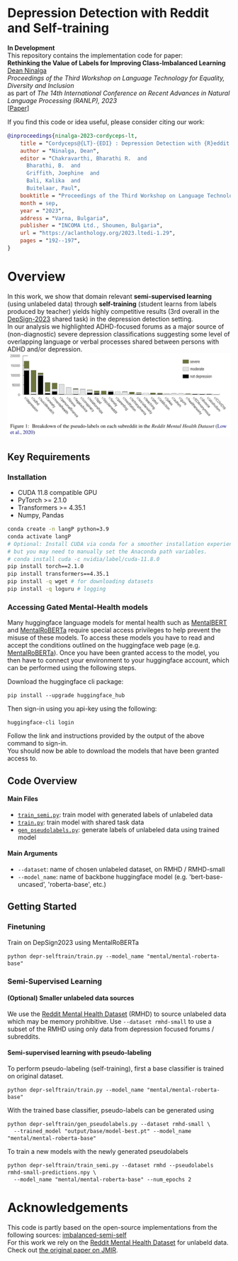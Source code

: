 # Depression Detection with Reddit and Self-training
**In Development** <br>
This repository contains the implementation code for paper: <br>
__Rethinking the Value of Labels for Improving Class-Imbalanced Learning__ <br>
[Dean Ninalga](justin.ninalga@mail.utoronto.ca) <br>
_Proceedings of the Third Workshop on Language Technology for Equality, Diversity and Inclusion_ <br>
as part of _The 14th International Conference on Recent Advances in Natural Language Processing (RANLP), 2023_ <br>
[[Paper](https://aclanthology.org/2023.ltedi-1.29/)]

If you find this code or idea useful, please consider citing our work:
```bib
@inproceedings{ninalga-2023-cordyceps-lt,
    title = "Cordyceps@{LT}-{EDI} : Depression Detection with {R}eddit and Self-training",
    author = "Ninalga, Dean",
    editor = "Chakravarthi, Bharathi R.  and
      Bharathi, B.  and
      Griffith, Joephine  and
      Bali, Kalika  and
      Buitelaar, Paul",
    booktitle = "Proceedings of the Third Workshop on Language Technology for Equality, Diversity and Inclusion",
    month = sep,
    year = "2023",
    address = "Varna, Bulgaria",
    publisher = "INCOMA Ltd., Shoumen, Bulgaria",
    url = "https://aclanthology.org/2023.ltedi-1.29",
    pages = "192--197",
}
```


# Overview
In this work, we show that domain relevant __semi-supervised learning__ (using unlabeled data) through __self-training__ (student learns from labels produced by teacher) yields highly competitive results (3rd overall in the [DepSign-2023](https://aclanthology.org/2023.ltedi-1.4.pdf) shared task) in the depression detection setting. <br>
In our analysis we highlighted ADHD-focused forums as a major source of (non-diagnostic) severe depression classifications suggesting some level of overlapping language or verbal processes shared between persons with ADHD and/or depression.
![Screenshot](bargraph.png)

## Key Requirements
###  Installation
- CUDA 11.8 compatible GPU
- PyTorch >= 2.1.0
- Transformers >= 4.35.1
- Numpy, Pandas
```bash
conda create -n langP python=3.9
conda activate langP 
# Optional: Install CUDA via conda for a smoother installation experience,
# but you may need to manually set the Anaconda path variables.
# conda install cuda -c nvidia/label/cuda-11.8.0
pip install torch==2.1.0
pip install transformers==4.35.1
pip install -q wget # for downloading datasets
pip install -q loguru # logging
```

### Accessing Gated Mental-Health models
Many huggingface language models for mental health such as 
[MentalBERT](https://huggingface.co/mental/mental-bert-base-uncased) and [MentalRoBERTa](https://huggingface.co/mental/mental-roberta-base)
require special access privileges to help prevent the misuse of these models. 
To access these models you have to read and accept the conditions outlined on the huggingface web page (e.g. [MentalRoBERTa](https://huggingface.co/mental/mental-roberta-base)).
Once you have been granted access to the model, you then have to connect your environment to your huggingface account, which can be performed using the following steps. <br>

Download the huggingface cli package:
```commandline
pip install --upgrade huggingface_hub
```
Then sign-in using you api-key using the following:
```commandline
huggingface-cli login
```
Follow the link and instructions provided by the output of the above command to sign-in. <br>
You should now be able to download the models that have been granted access to.


## Code Overview
#### Main Files
- [`train_semi.py`](train_semi.py): train model with generated labels of unlabeled data
- [`train.py`](train.py): train model with shared task data
- [`gen_pseudolabels.py`](gen_pseudolabels.py): generate labels of unlabeled data using trained model

#### Main Arguments
- `--dataset`: name of chosen unlabeled dataset, on RMHD / RMHD-small
- `--model_name`: name of backbone huggingface model (e.g. 'bert-base-uncased', 'roberta-base', etc.)

## Getting Started
### Finetuning
Train on DepSign2023 using MentalRoBERTa
```commandline
python depr-selftrain/train.py --model_name "mental/mental-roberta-base" 
```

### Semi-Supervised Learning
#### (Optional) Smaller unlabeled data sources
We use the [Reddit Mental Health Dataset](https://zenodo.org/records/3941387) (RMHD) to source unlabeled data which may be memory prohibitive.
Use `--dataset rmhd-small` to use a subset of the RMHD using only data from depression focused forums / subreddits.

#### Semi-supervised learning with pseudo-labeling
To perform pseudo-labeling (self-training), first a base classifier is trained on original dataset.
```commandline
python depr-selftrain/train.py --model_name "mental/mental-roberta-base" 
```
With the trained base classifier, pseudo-labels can be generated using
```commandline
python depr-selftrain/gen_pseudolabels.py --dataset rmhd-small \
  --trained_model "output/base/model-best.pt" --model_name "mental/mental-roberta-base"
```
To train a new models with the newly generated pseudolabels
```commandline
python depr-selftrain/train_semi.py --dataset rmhd --pseudolabels rmhd-small-predictions.npy \
  --model_name "mental/mental-roberta-base" --num_epochs 2
```


# Acknowledgements
This code is partly based on the open-source implementations from the following sources:
[imbalanced-semi-self](https://github.com/YyzHarry/imbalanced-semi-self/tree/master) <br>
For this work we rely on the [Reddit Mental Health Dataset](https://zenodo.org/records/3941387) for unlabeld data. Check out [the original paper on JMIR](https://www.jmir.org/2020/10/e22635/).

